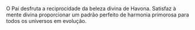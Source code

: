 ﻿O Pai desfruta a reciprocidade da beleza divina de Havona. Satisfaz à mente divina proporcionar um padrão perfeito de harmonia primorosa para todos os universos em evolução.